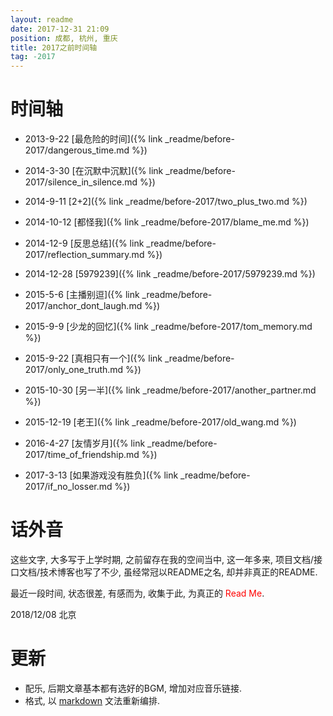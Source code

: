 ```yaml
---
layout: readme
date: 2017-12-31 21:09
position: 成都, 杭州, 重庆
title: 2017之前时间轴
tag: -2017
---
```


# 时间轴

- 2013-9-22 [最危险的时间]({% link _readme/before-2017/dangerous_time.md %})

- 2014-3-30 [在沉默中沉默]({% link _readme/before-2017/silence_in_silence.md %})

- 2014-9-11 [2+2]({% link _readme/before-2017/two_plus_two.md %})

- 2014-10-12 [都怪我]({% link _readme/before-2017/blame_me.md %})

- 2014-12-9 [反思总结]({% link _readme/before-2017/reflection_summary.md %})

- 2014-12-28 [5979239]({% link _readme/before-2017/5979239.md %})

- 2015-5-6 [主播别逗]({% link _readme/before-2017/anchor_dont_laugh.md %})

- 2015-9-9 [少龙的回忆]({% link _readme/before-2017/tom_memory.md %})

- 2015-9-22 [真相只有一个]({% link _readme/before-2017/only_one_truth.md %})

- 2015-10-30 [另一半]({% link _readme/before-2017/another_partner.md %})

- 2015-12-19 [老王]({% link _readme/before-2017/old_wang.md %})

- 2016-4-27 [友情岁月]({% link _readme/before-2017/time_of_friendship.md %})

- 2017-3-13 [如果游戏没有胜负]({% link _readme/before-2017/if_no_losser.md %})

# 话外音

这些文字, 大多写于上学时期, 之前留存在我的空间当中, 这一年多来, 项目文档/接口文档/技术博客也写了不少, 虽经常冠以README之名, 却并非真正的README.

最近一段时间, 状态很差, 有感而为, 收集于此, 为真正的 <font color="red">Read Me</font>.

2018/12/08 北京

# 更新

- 配乐, 后期文章基本都有选好的BGM, 增加对应音乐链接.
- 格式, 以 [markdown](https://guides.github.com/features/mastering-markdown/) 文法重新编排.
